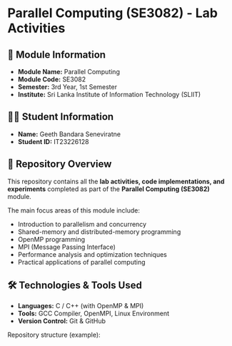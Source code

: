 # Parallel Computing (SE3082) - Lab Activities  

## 📌 Module Information  
- **Module Name:** Parallel Computing  
- **Module Code:** SE3082  
- **Semester:** 3rd Year, 1st Semester  
- **Institute:** Sri Lanka Institute of Information Technology (SLIIT)  

## 👨‍🎓 Student Information  
- **Name:** Geeth Bandara Seneviratne  
- **Student ID:** IT23226128  

## 📂 Repository Overview  
This repository contains all the **lab activities, code implementations, and experiments** completed as part of the **Parallel Computing (SE3082)** module.  

The main focus areas of this module include:  
- Introduction to parallelism and concurrency  
- Shared-memory and distributed-memory programming  
- OpenMP programming  
- MPI (Message Passing Interface)  
- Performance analysis and optimization techniques  
- Practical applications of parallel computing  

## 🛠️ Technologies & Tools Used  
- **Languages:** C / C++ (with OpenMP & MPI)  
- **Tools:** GCC Compiler, OpenMPI, Linux Environment  
- **Version Control:** Git & GitHub  

Repository structure (example):  

